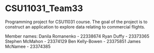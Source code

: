 # CSU11031_Team33
Programming project for CSU11031 course. The goal of the project is to construct an application to explore data relating to commercial flights.

Member names:
Danila Romanenko - 22338674
Ryan Duffy - 23373365
Stephen McMahon - 23374129
Ben Kelly-Bowen - 23375851
James McNamee - 23374385
